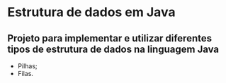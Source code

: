 # Estrutura de dados em Java

## Projeto para implementar e utilizar diferentes tipos de estrutura de dados na linguagem Java

* Pilhas;
* Filas.
